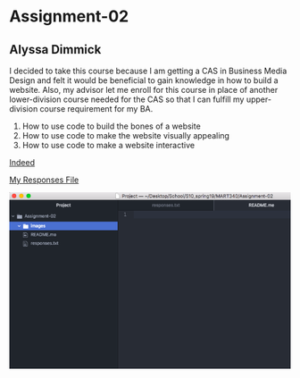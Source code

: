 # Assignment-02
## Alyssa Dimmick

I decided to take this course because I am getting a CAS in Business Media Design and felt it would be beneficial to gain knowledge in how to build a website. Also, my advisor let me enroll for this course in place of another lower-division course needed for the CAS so that I can fulfill my upper-division course requirement for my BA.

1. How to use code to build the bones of a website
2. How to use code to make the website visually appealing
3. How to use code to make a website interactive

[Indeed](https://www.indeed.com/)

[My Responses File](./responses.txt)

![My screenshot](./images/myScreenshot2.png)
